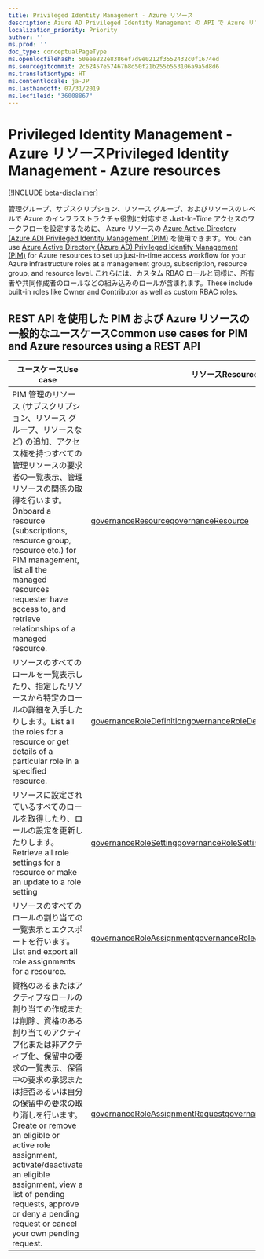 ```yaml
---
title: Privileged Identity Management - Azure リソース
description: Azure AD Privileged Identity Management の API で Azure リソースを管理します。
localization_priority: Priority
author: ''
ms.prod: ''
doc_type: conceptualPageType
ms.openlocfilehash: 50eee822e8386ef7d9e0212f3552432c0f1674ed
ms.sourcegitcommit: 2c62457e57467b8d50f21b255b553106a9a5d8d6
ms.translationtype: HT
ms.contentlocale: ja-JP
ms.lasthandoff: 07/31/2019
ms.locfileid: "36008867"
---
```

# <a name="privileged-identity-management---azure-resources"></a><span data-ttu-id="e2c85-103">Privileged Identity Management - Azure リソース</span><span class="sxs-lookup"><span data-stu-id="e2c85-103">Privileged Identity Management - Azure resources</span></span>

[!INCLUDE [beta-disclaimer](../../includes/beta-disclaimer.md)]

<span data-ttu-id="e2c85-104">管理グループ、サブスクリプション、リソース グループ、およびリソースのレベルで Azure のインフラストラクチャ役割に対応する Just-In-Time アクセスのワークフローを設定するために、 Azure リソースの [Azure Active Directory (Azure AD) Privileged Identity Management (PIM)](https://docs.microsoft.com/azure/active-directory/privileged-identity-management/pim-configure) を使用できます。</span><span class="sxs-lookup"><span data-stu-id="e2c85-104">You can use [Azure Active Directory (Azure AD) Privileged Identity Management (PIM)](https://docs.microsoft.com/azure/active-directory/privileged-identity-management/pim-configure) for Azure resources to set up just-in-time access workflow for your Azure infrastructure roles at a management group, subscription, resource group, and resource level.</span></span> <span data-ttu-id="e2c85-105">これらには、カスタム RBAC ロールと同様に、所有者や共同作成者のロールなどの組み込みのロールが含まれます。</span><span class="sxs-lookup"><span data-stu-id="e2c85-105">These include built-in roles like Owner and Contributor as well as custom RBAC roles.</span></span>

## <a name="common-use-cases-for-pim-and-azure-resources-using-a-rest-api"></a><span data-ttu-id="e2c85-106">REST API を使用した PIM および Azure リソースの一般的なユースケース</span><span class="sxs-lookup"><span data-stu-id="e2c85-106">Common use cases for PIM and Azure resources using a REST API</span></span>

| <span data-ttu-id="e2c85-107">ユースケース</span><span class="sxs-lookup"><span data-stu-id="e2c85-107">Use case</span></span> | <span data-ttu-id="e2c85-108">リソース</span><span class="sxs-lookup"><span data-stu-id="e2c85-108">Resource</span></span> | <span data-ttu-id="e2c85-109">関連項目</span><span class="sxs-lookup"><span data-stu-id="e2c85-109">See also</span></span> |
| --- | --- | --- |
| <span data-ttu-id="e2c85-110">PIM 管理のリソース (サブスクリプション、リソース グループ、リソースなど) の追加、アクセス権を持つすべての管理リソースの要求者の一覧表示、管理リソースの関係の取得を行います。</span><span class="sxs-lookup"><span data-stu-id="e2c85-110">Onboard a resource (subscriptions, resource group, resource etc.) for PIM management, list all the managed resources requester have access to, and retrieve relationships of a managed resource.</span></span> | [<span data-ttu-id="e2c85-111">governanceResource</span><span class="sxs-lookup"><span data-stu-id="e2c85-111">governanceResource</span></span>](governanceresource.md) | [<span data-ttu-id="e2c85-112">ロールの検出と管理</span><span class="sxs-lookup"><span data-stu-id="e2c85-112">Role discovery and management</span></span>](https://docs.microsoft.com/azure/active-directory/privileged-identity-management/pim-resource-roles-discover-resources) |
| <span data-ttu-id="e2c85-113">リソースのすべてのロールを一覧表示したり、指定したリソースから特定のロールの詳細を入手したりします。</span><span class="sxs-lookup"><span data-stu-id="e2c85-113">List all the roles for a resource or get details of a particular role in a specified resource.</span></span> | [<span data-ttu-id="e2c85-114">governanceRoleDefinition</span><span class="sxs-lookup"><span data-stu-id="e2c85-114">governanceRoleDefinition</span></span>](governanceroledefinition.md) |  |
| <span data-ttu-id="e2c85-115">リソースに設定されているすべてのロールを取得したり、ロールの設定を更新したりします。</span><span class="sxs-lookup"><span data-stu-id="e2c85-115">Retrieve all role settings for a resource or make an update to a role setting</span></span> | [<span data-ttu-id="e2c85-116">governanceRoleSetting</span><span class="sxs-lookup"><span data-stu-id="e2c85-116">governanceRoleSetting</span></span>](governancerolesetting.md) | [<span data-ttu-id="e2c85-117">ロールの設定を構成する</span><span class="sxs-lookup"><span data-stu-id="e2c85-117">Configure role setting</span></span>](https://docs.microsoft.com/azure/active-directory/privileged-identity-management/pim-resource-roles-configure-role-settings) |
| <span data-ttu-id="e2c85-118">リソースのすべてのロールの割り当ての一覧表示とエクスポートを行います。</span><span class="sxs-lookup"><span data-stu-id="e2c85-118">List and export all role assignments for a resource.</span></span> | [<span data-ttu-id="e2c85-119">governanceRoleAssignment</span><span class="sxs-lookup"><span data-stu-id="e2c85-119">governanceRoleAssignment</span></span>](governanceroleassignment.md) | [<span data-ttu-id="e2c85-120">ロールの割り当てをエクスポートする</span><span class="sxs-lookup"><span data-stu-id="e2c85-120">Export role assignments</span></span>](https://docs.microsoft.com/azure/active-directory/privileged-identity-management/azure-pim-resource-rbac#export-role-assignments-with-children) |
| <span data-ttu-id="e2c85-121">資格のあるまたはアクティブなロールの割り当ての作成または削除、資格のある割り当てのアクティブ化または非アクティブ化、保留中の要求の一覧表示、保留中の要求の承認または拒否あるいは自分の保留中の要求の取り消しを行います。</span><span class="sxs-lookup"><span data-stu-id="e2c85-121">Create or remove an eligible or active role assignment, activate/deactivate an eligible assignment, view a list of pending requests, approve or deny a pending request or cancel your own pending request.</span></span> | [<span data-ttu-id="e2c85-122">governanceRoleAssignmentRequest</span><span class="sxs-lookup"><span data-stu-id="e2c85-122">governanceRoleAssignmentRequest</span></span>](governanceroleassignmentrequest.md) | [<span data-ttu-id="e2c85-123">ロールの割り当て</span><span class="sxs-lookup"><span data-stu-id="e2c85-123">Role assignment</span></span>](https://docs.microsoft.com/azure/active-directory/privileged-identity-management/pim-resource-roles-assign-roles)<br/>[<span data-ttu-id="e2c85-124">ロールのアクティブ化</span><span class="sxs-lookup"><span data-stu-id="e2c85-124">Role activation</span></span>](https://docs.microsoft.com/azure/active-directory/privileged-identity-management/pim-resource-roles-activate-your-roles)<br/>[<span data-ttu-id="e2c85-125">申請の承認</span><span class="sxs-lookup"><span data-stu-id="e2c85-125">Approve or deny requests</span></span>](https://docs.microsoft.com/azure/active-directory/privileged-identity-management/azure-ad-pim-approval-workflow) |

<!-- uuid: 8fcb5dbc-d5aa-4681-8e31-b001d5168d79
2015-10-25 14:57:30 UTC -->
<!--
{
  "type": "#page.annotation",
  "description": "Service root",
  "keywords": "",
  "section": "documentation",
  "tocPath": "",
  "suppressions": []
}
-->
